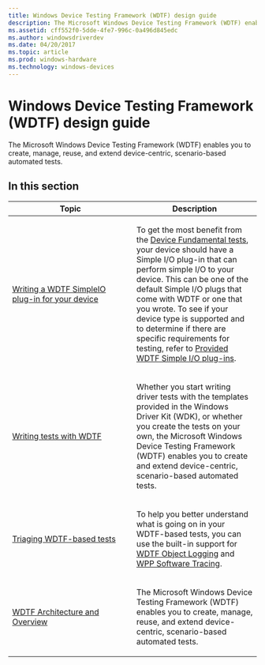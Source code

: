 ```yaml
---
title: Windows Device Testing Framework (WDTF) design guide
description: The Microsoft Windows Device Testing Framework (WDTF) enables you to create, manage, reuse, and extend device-centric, scenario-based automated tests.
ms.assetid: cff552f0-5dde-4fe7-996c-0a496d845edc
ms.author: windowsdriverdev
ms.date: 04/20/2017
ms.topic: article
ms.prod: windows-hardware
ms.technology: windows-devices
---
```


# Windows Device Testing Framework (WDTF) design guide


The Microsoft Windows Device Testing Framework (WDTF) enables you to create, manage, reuse, and extend device-centric, scenario-based automated tests.

## In this section


<table>
<colgroup>
<col width="50%" />
<col width="50%" />
</colgroup>
<thead>
<tr class="header">
<th>Topic</th>
<th>Description</th>
</tr>
</thead>
<tbody>
<tr class="odd">
<td><p><a href="writing-a-wdtf-simpleio-plug-in-for-your-device.md" data-raw-source="[Writing a WDTF SimpleIO plug-in for your device](writing-a-wdtf-simpleio-plug-in-for-your-device.md)">Writing a WDTF SimpleIO plug-in for your device</a></p></td>
<td><p>To get the most benefit from the <a href="https://msdn.microsoft.com/windows-drivers/develop/how_to_select_and_configure_the_device_fundamental_tests" data-raw-source="[Device Fundamental tests](https://msdn.microsoft.com/windows-drivers/develop/how_to_select_and_configure_the_device_fundamental_tests)">Device Fundamental tests</a>, your device should have a Simple I/O plug-in that can perform simple I/O to your device. This can be one of the default Simple I/O plugs that come with WDTF or one that you wrote. To see if your device type is supported and to determine if there are specific requirements for testing, refer to <a href="provided-wdtf-simpleio-plug-ins.md" data-raw-source="[Provided WDTF Simple I/O plug-ins](provided-wdtf-simpleio-plug-ins.md)">Provided WDTF Simple I/O plug-ins</a>.</p></td>
</tr>
<tr class="even">
<td><p><a href="writing-tests-with-wdtf.md" data-raw-source="[Writing tests with WDTF](writing-tests-with-wdtf.md)">Writing tests with WDTF</a></p></td>
<td><p>Whether you start writing driver tests with the templates provided in the Windows Driver Kit (WDK), or whether you create the tests on your own, the Microsoft Windows Device Testing Framework (WDTF) enables you to create and extend device-centric, scenario-based automated tests.</p></td>
</tr>
<tr class="odd">
<td><p><a href="triaging-wdtf-based-tests.md" data-raw-source="[Triaging WDTF-based tests](triaging-wdtf-based-tests.md)">Triaging WDTF-based tests</a></p></td>
<td><p>To help you better understand what is going on in your WDTF-based tests, you can use the built-in support for <a href="logging-and-tracing.md" data-raw-source="[WDTF Object Logging](logging-and-tracing.md)">WDTF Object Logging</a> and <a href="https://msdn.microsoft.com/library/windows/hardware/ff556204" data-raw-source="[WPP Software Tracing](https://msdn.microsoft.com/library/windows/hardware/ff556204)">WPP Software Tracing</a>.</p></td>
</tr>
<tr class="even">
<td><p><a href="wdtf-overview.md" data-raw-source="[WDTF Architecture and Overview](wdtf-overview.md)">WDTF Architecture and Overview</a></p></td>
<td><p>The Microsoft Windows Device Testing Framework (WDTF) enables you to create, manage, reuse, and extend device-centric, scenario-based automated tests.</p></td>
</tr>
</tbody>
</table>

 

 

 




